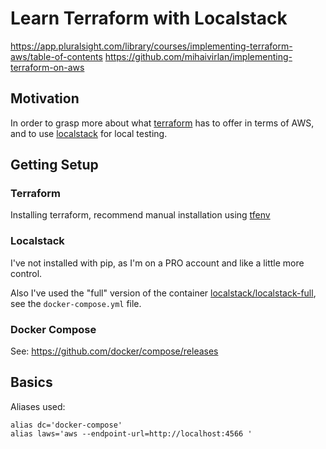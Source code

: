 # Learn Terraform with Localstack

https://app.pluralsight.com/library/courses/implementing-terraform-aws/table-of-contents
https://github.com/mihaivirlan/implementing-terraform-on-aws

## Motivation

In order to grasp more about what [terraform](https://www.terraform.io/) has to offer in terms of AWS, 
and to use [localstack](https://localstack.cloud/) for local testing.

## Getting Setup

### Terraform

Installing terraform, recommend manual installation using [tfenv](https://github.com/tfutils/tfenv#manual)

### Localstack

I've not installed with pip, as I'm on a PRO account and like a little more control.

Also I've used the "full" version of the container [localstack/localstack-full](https://hub.docker.com/r/localstack/localstack-full),
see the `docker-compose.yml` file.

### Docker Compose

See: https://github.com/docker/compose/releases

## Basics

Aliases used:
```shell
alias dc='docker-compose'
alias laws='aws --endpoint-url=http://localhost:4566 '
```
